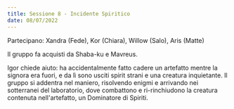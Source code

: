 ```yaml
---
title: Sessione 8 - Incidente Spiritico
date: 08/07/2022
---
```

Partecipano: Xandra (Fede), Kor (Chiara), Willow (Salo), Aris (Matte)

Il gruppo fa acquisti da Shaba-ku e Mavreus.

Igor chiede aiuto: ha accidentalmente fatto cadere un artefatto mentre la signora era fuori, e da lì sono usciti spirit strani e una creatura inquietante. Il gruppo si addentra nel maniero, risolvendo enigmi e arrivando nei sotterranei del laboratorio, dove combattono e ri-rinchiudono la creatura contenuta nell'artefatto, un Dominatore di Spiriti.